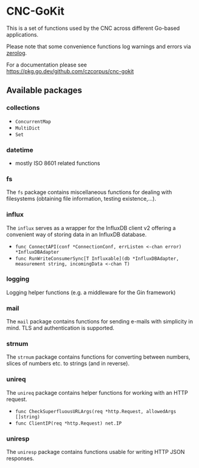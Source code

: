 # CNC-GoKit

This is a set of functions used by the CNC across different Go-based
applications.

Please note that some convenience functions log warnings and errors
via [zerolog](https://github.com/rs/zerolog).

For a documentation please see https://pkg.go.dev/github.com/czcorpus/cnc-gokit

## Available packages

### collections

- `ConcurrentMap`
- `MultiDict`
- `Set`

### datetime

- mostly ISO 8601 related functions

### fs

The `fs` package contains miscellaneous functions for dealing with
filesystems (obtaining file information, testing existence,...).

### influx

The `influx` serves as a wrapper for the InfluxDB client v2 offering a convenient
way of storing data in an InfluxDB database.

* `func ConnectAPI(conf *ConnectionConf, errListen <-chan error) *InfluxDBAdapter`
* `func RunWriteConsumerSync[T Influxable](db *InfluxDBAdapter, measurement string, incomingData <-chan T)`

### logging

Logging helper functions (e.g. a middleware for the Gin framework)

### mail

The `mail` package contains functions for sending e-mails with simplicity in mind.
TLS and authentication is supported.

### strnum

The `strnum` package contains functions for converting between numbers, slices of
numbers etc. to strings (and in reverse).

### unireq

The `unireq` package contains helper functions for working with an HTTP request.

* `func CheckSuperfluousURLArgs(req *http.Request, allowedArgs []string)`
* `func ClientIP(req *http.Request) net.IP`

### uniresp

The `uniresp` package contains functions usable for writing HTTP JSON responses.
